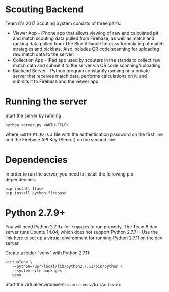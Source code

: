 # Scouting Backend

Team 8's 2017 Scouting System consists of three parts:
* Viewer App - iPhone app that allows viewing of raw and calculated pit and match scouting data pulled from Firebase, as well as match and ranking data pulled from The Blue Alliance for easy formulating of match strategies and picklists. Also includes QR code scanning for uploading raw match data to the server.
* Collection App - iPad app used by scouters in the stands to collect raw match data and submit it to the server via QR code scanning/uploading.
* Backend Server - Python program constantly running on a private server that receives match data, performs calculations on it, and submits it to Firebase and the viewer app.

# Running the server

Start the server by running

```
python server.py <AUTH-FILE>
```

where `<AUTH-FILE>` is a file with the authentication password on the first line and the Firebase API Key (Secret) on the second line.

# Dependencies

In order to run the server, you need to install the following pip dependencies:

```
pip install flask
pip install python-firebase
```
# Python 2.7.9+

You will need Python 2.7.9+ for `requests` to run properly. The Team 8 dev server runs Ubuntu 14.04, which does not support Python 2.7.7+. Use the link [here](http://mbless.de/blog/2016/01/09/upgrade-to-python-2711-on-ubuntu-1404-lts.html) to set up a virtual environment for running Python 2.7.11 on the dev server.

Create a folder "venv" with Python 2.7.11:
```
virtualenv \
   --python=/usr/local/lib/python2.7.11/bin/python \
   --system-site-packages
   venv
```

Start the virtual environment:
`source venv/bin/activate`
